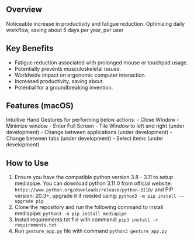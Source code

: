 ## Overview
Noticeable increase in productivity and fatigue reduction. Optimizing daily workflow, saving about 5 days per year, per user

## Key Benefits
- Fatigue reduction associated with prolonged mouse or touchpad usage.
- Potentially prevents musculoskeletal issues.
- Worldwide impact on ergonomic computer interaction.
- Increased productivity, saving about.
- Potential for a groundbreaking invention.

## Features (macOS)
Intuitive Hand Gestures for performing below actions:
    - Close Window 
    - Minimize window
    - Enter Full Screen
    - Tile Window to left and right (under development)
    - Change between applications (under development)
    - Change between tabs (under development)
    - Select items (under development)

## How to Use
1. Ensure you have the compatible python version 3.8 - 3.11 to setup mediapipe. You can download python 3.11.0 from official website: `https://www.python.org/downloads/release/python-3110/` and PIP version: 20.3+, upgrade it if needed using: `python3 -m pip install --upgrade pip`
2. Clone the repository and run the following command to install mediapipe: `python3 -m pip install mediapipe`
3. Install requirements.txt file with command: `pip3 install -r requirements.txt`
4. Run `gesture_app.py` file with command `python3 gesture_app.py`


